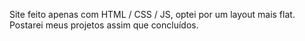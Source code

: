 Site feito apenas com HTML / CSS / JS, optei por um layout mais flat.
Postarei meus projetos assim que concluídos.
